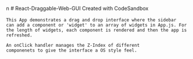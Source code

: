 n # React-Draggable-Web-GUI
Created with CodeSandbox<br></br>
<code>This App demonstrates a drag and drop interface where the sidebar can add a component or 'widget' to an array of widgets in App.js. For the length of widgets, each component is rendered and then the app is refreshed.
<br></br>An onClick handler manages the Z-Index of different componenets to give the interface a OS style feel.</code>
